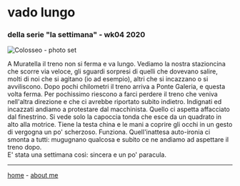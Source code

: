 # vado lungo  
### della serie "la settimana" - wk04 2020  

![](https://drive.google.com/uc?id=1esOHftQmOkHqNaZ03vg0nReu7o6mGMZZ "Colosseo - photo set")  

A Muratella il treno non si ferma e va lungo. Vediamo la nostra stazioncina che scorre via veloce, gli sguardi sorpresi di quelli che dovevano salire, molti di noi che si agitano (io ad esempio), altri che si incazzano o si avviliscono. Dopo pochi chilometri il treno arriva a Ponte Galeria, e questa volta ferma. Per pochissimo riescono a farci perdere il treno che veniva nell'altra direzione e che ci avrebbe riportato subito indietro. Indignati ed incazzati andiamo a protestare dal macchinista. Quello ci aspetta affacciato dal finestrino. Si vede solo la capoccia tonda che esce da un quadrato in alto alla motrice. Tiene la testa china e le mani a coprire gli occhi in un gesto di vergogna un po'  scherzoso. Funziona. Quell'inattesa auto-ironia ci smonta a tutti: mugugnano qualcosa e subito ce ne andiamo ad aspettare il treno dopo.  
E' stata una settimana così: sincera e un po' paracula.   

---  
[home](/index.md) - [about me](/aboutme.md)